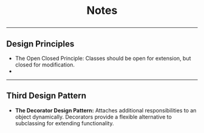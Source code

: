 # <p align="center"> Notes </p>
***
## Design Principles
- The Open Closed Principle: Classes should be open for extension, 
but closed for modification.
- 

***

## Third Design Pattern
- **The Decorator Design Pattern:** Attaches
additional responsibilities to an object dynamically.
Decorators provide a flexible alternative to 
subclassing for extending functionality.